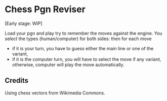 # Chess Pgn Reviser

[Early stage: WIP]

Load your pgn and play try to remember the moves against the engine. You select the types (human/computer) for both sides: then for each move

* if it is your turn, you have to guess either the main line or one of the variant,
* if it is the computer turn, you will have to select the move if any variant, otherwise, computer will play the move automatically.

## Credits

Using chess vectors from Wikimedia Commons.